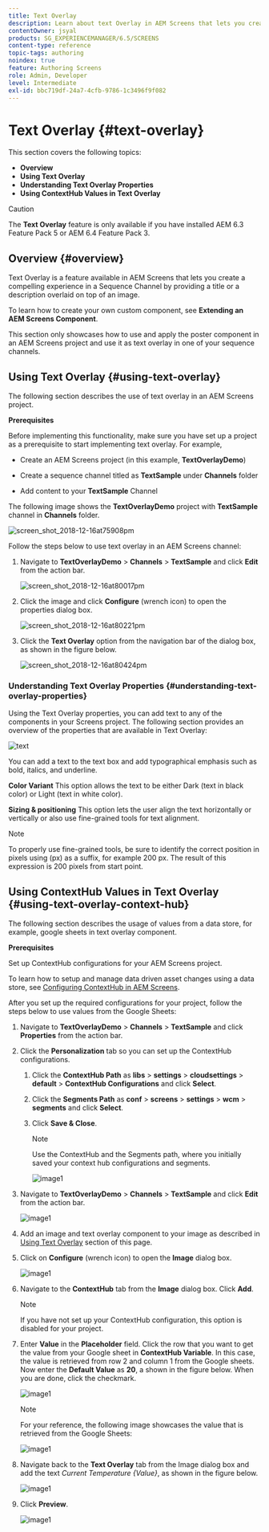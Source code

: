 ```yaml
---
title: Text Overlay
description: Learn about text Overlay in AEM Screens that lets you create a compelling experience in a Sequence Channel by providing a title or a description overlaid on top of an image.
contentOwner: jsyal
products: SG_EXPERIENCEMANAGER/6.5/SCREENS
content-type: reference
topic-tags: authoring
noindex: true
feature: Authoring Screens
role: Admin, Developer
level: Intermediate
exl-id: bbc719df-24a7-4cfb-9786-1c3496f9f082
---
```

# Text Overlay {#text-overlay}

This section covers the following topics:

* **Overview**
* **Using Text Overlay**
* **Understanding Text Overlay Properties**
* **Using ContextHub Values in Text Overlay**

>[!CAUTION]
>
>The **Text Overlay** feature is only available if you have installed AEM 6.3 Feature Pack 5 or AEM 6.4 Feature Pack 3.

## Overview {#overview}

Text Overlay is a feature available in AEM Screens that lets you create a compelling experience in a Sequence Channel by providing a title or a description overlaid on top of an image.

To learn how to create your own custom component, see **Extending an AEM Screens Component**.

This section only showcases how to use and apply the poster component in an AEM Screens project and use it as text overlay in one of your sequence channels.

## Using Text Overlay {#using-text-overlay}

The following section describes the use of text overlay in an AEM Screens project.

**Prerequisites**

Before implementing this functionality, make sure you have set up a project as a prerequisite to start implementing text overlay. For example,

* Create an AEM Screens project (in this example, **TextOverlayDemo**)

* Create a sequence channel titled as **TextSample** under **Channels** folder

* Add content to your **TextSample** Channel

The following image shows the **TextOverlayDemo** project with **TextSample** channel in **Channels** folder.

![screen_shot_2018-12-16at75908pm](assets/screen_shot_2018-12-16at75908pm.png)

Follow the steps below to use text overlay in an AEM Screens channel:

1. Navigate to **TextOverlayDemo** > **Channels** > **TextSample** and click **Edit** from the action bar.

   ![screen_shot_2018-12-16at80017pm](assets/screen_shot_2018-12-16at80017pm.png)

1. Click the image and click **Configure** (wrench icon) to open the properties dialog box.

   ![screen_shot_2018-12-16at80221pm](assets/screen_shot_2018-12-16at80221pm.png)

1. Click the **Text Overlay** option from the navigation bar of the dialog box, as shown in the figure below.

   ![screen_shot_2018-12-16at80424pm](assets/screen_shot_2018-12-16at80424pm.png)

### Understanding Text Overlay Properties {#understanding-text-overlay-properties}

Using the Text Overlay properties, you can add text to any of the components in your Screens project. The following section provides an overview of the properties that are available in Text Overlay:

![text](assets/text.gif)

You can add a text to the text box and add typographical emphasis such as bold, italics, and underline.

**Color Variant** This option allows the text to be either Dark (text in black color) or Light (text in white color).

**Sizing & positioning** This option lets the user align the text horizontally or vertically or also use fine-grained tools for text alignment.

>[!NOTE]
>
>To properly use fine-grained tools, be sure to identify the correct position in pixels using (px) as a suffix, for example 200 px. The result of this expression is 200 pixels from start point.

## Using ContextHub Values in Text Overlay {#using-text-overlay-context-hub}

The following section describes the usage of values from a data store, for example, google sheets in text overlay component. 

**Prerequisites**

Set up ContextHub configurations for your AEM Screens project. 

To learn how to setup and manage data driven asset changes using a data store, see [Configuring ContextHub in AEM Screens](https://experienceleague.adobe.com/en/docs/experience-manager-screens/user-guide/developing/configuring-context-hub).

After you set up the required configurations for your project, follow the steps below to use values from the Google Sheets: 

1. Navigate to **TextOverlayDemo** > **Channels** > **TextSample** and click **Properties** from the action bar.

1. Click the **Personalization** tab so you can set up the ContextHub configurations.

    1. Click the **ContextHub Path** as **libs** > **settings** > **cloudsettings** > **default** > **ContextHub Configurations** and click **Select**.

    1. Click the **Segments Path** as **conf** > **screens** > **settings** > **wcm** > **segments** and click **Select**.

    1. Click **Save & Close**.

       >[!NOTE]
       >
       >Use the ContextHub and the Segments path, where you initially saved your context hub configurations and segments.

       ![image1](/help/user-guide/assets/text-overlay/text-overlay8.png)

1. Navigate to **TextOverlayDemo** > **Channels** > **TextSample** and click **Edit** from the action bar.

   ![image1](/help/user-guide/assets/text-overlay/text-overlay1.png)

1. Add an image and text overlay component to your image as described in [Using Text Overlay](/help/user-guide/text-overlay.md#using-text-overlay) section of this page.

1. Click on **Configure** (wrench icon) to open the **Image** dialog box.

   ![image1](/help/user-guide/assets/text-overlay/text-overlay4.png)

1. Navigate to the **ContextHub** tab from the **Image** dialog box. Click **Add**.

   >[!NOTE]
   >If you have not set up your ContextHub configuration, this option is disabled for your project.

1. Enter **Value** in the **Placeholder** field. Click the row that you want to get the value from your Google sheet in **ContextHub Variable**. In this case, the value is retrieved from row 2 and column 1 from the Google sheets. Now enter the **Default Value** as **20**, a shown in the figure below. When you are done, click the checkmark.

   ![image1](/help/user-guide/assets/text-overlay/text-overlay5.png)

   >[!NOTE]
   >For your reference, the following image showcases the value that is retrieved from the Google Sheets:

   ![image1](/help/user-guide/assets/text-overlay/text-overlay6.png)

1. Navigate back to the **Text Overlay** tab from the Image dialog box and add the text *Current Temperature {Value}*, as shown in the figure below.

   ![image1](/help/user-guide/assets/text-overlay/text-overlay7.png)

1. Click **Preview**.

   ![image1](/help/user-guide/assets/text-overlay/text-overlay10.png)
